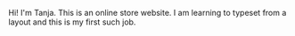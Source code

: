 Hi! I'm Tanja. This is an online store website. I am learning to typeset from a layout and this is my first such job.